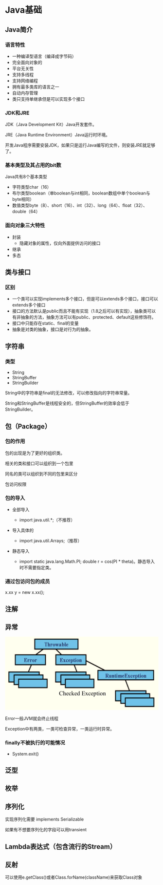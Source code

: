 # Java基础

## Java简介

### 语言特性

+ 一种编译型语言（编译成字节码）
+ 完全面向对象的
+ 平台无关性
+ 支持多线程
+ 支持网络编程
+ 拥有最多类库的语言之一
+ 自动内存管理
+ 类只支持单继承但是可以实现多个接口

### JDK和JRE

JDK（Java Development Kit）Java开发套件。

JRE（Java Runtime Environment）Java运行时环境。

开发Java程序需要安装JDK，如果只是运行Java编写的文件，则安装JRE就足够了。

### 基本类型及其占用的bit数

Java共有8个基本类型

+ 字符类型char（16）
+ 布尔类型boolean（单boolean与int相同，boolean数组中单个boolean与byte相同）
+ 数值类型byte（8）、short（16）、int（32）、long（64）、float（32）、double（64）

### 面向对象三大特性

+ 封装
  + 隐藏对象的属性，仅向外面提供访问的接口
+ 继承
+ 多态

## 类与接口

### 区别

+ 一个类可以实现implements多个接口，但是可以extends多个接口，接口可以extends多个接口
+ 接口的方法默认是public而且不能有实现（1.8之后可以有实现），抽象类可以有非抽象的方法，抽象方法可以有public、protected、default这些修饰符。
+ 接口中只能存在static、final的变量
+ 抽象是对类的抽象，接口是对行为的抽象。

## 字符串

### 类型

+ String
+ StringBuffer
+ StringBuilder

String中的字符串是final的无法修改，可以修改指向的字符串常量。

String和StringBuffer是线程安全的，但StringBuffer的效率会低于StringBuilder。

## 包（Package）

### 包的作用

包的出现是为了更好的组织类。

相关的类和接口可以组织到一个包里

同名的类可以组织到不同的包里来区分

包访问权限

### 包的导入

+ 全部导入
  + import java.util.*;（不推荐）

+ 导入具体的
  + import java.util.Arrays;（推荐）
+ 静态导入
  + import static java.lang.Math.PI; double r = cos(PI * theta)。静态导入时不需要指定类。

### 通过包访问包的成员

x.xx y = new x.xx();

## 注解



## 异常



<img src="../img/JavaJava基础异常类.png" alt="image-20201013161713499" style="zoom:67%;" />

Error一般JVM就会终止线程

Exception中有两类，一类可检查异常，一类运行时异常。

### finally不被执行的可能情况

+ System.exit()

## 泛型





## 枚举



## 序列化

实现序列化需要 implements Serializable

如果有不想要序列化的字段可以用transient



## Lambda表达式（包含流行的Stream）

## 反射

可以使用e.getClass()或者Class.forName(className)来获取Class对象

